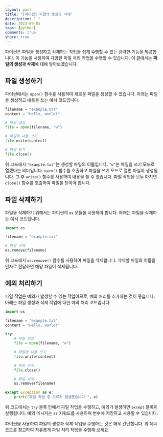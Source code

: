 ```yaml
---
layout: post
title: "[파이썬] 파일의 생성과 삭제"
description: " "
date: 2023-09-01
tags: [python]
comments: true
share: true
---
```


파이썬은 파일을 생성하고 삭제하는 작업을 쉽게 수행할 수 있는 강력한 기능을 제공합니다. 이 기능을 사용하여 다양한 파일 처리 작업을 수행할 수 있습니다. 이 글에서는 **파일의 생성과 삭제**에 대해 알아보겠습니다.

## 파일 생성하기

파이썬에서는 `open()` 함수를 사용하여 새로운 파일을 생성할 수 있습니다. 아래는 파일을 생성하고 내용을 쓰는 예시 코드입니다.

```python
filename = "example.txt"
content = "Hello, world!"

# 파일 생성
file = open(filename, "w")

# 파일에 내용 쓰기
file.write(content)

# 파일 닫기
file.close()
```

위 코드에서 `"example.txt"`는 생성할 파일의 이름입니다. `"w"`는 파일을 쓰기 모드로 열겠다는 의미입니다. `open()` 함수를 호출하고 파일을 쓰기 모드로 열면 파일이 생성됩니다. 그 후 `write()` 함수를 사용하여 내용을 쓸 수 있습니다. 파일 작업을 모두 마치면 `close()` 함수를 호출하여 파일을 닫아야 합니다.

## 파일 삭제하기

파일을 삭제하기 위해서는 파이썬의 `os` 모듈을 사용해야 합니다. 아래는 파일을 삭제하는 예시 코드입니다.

```python
import os

filename = "example.txt"

# 파일 삭제
os.remove(filename)
```

위 코드에서 `os.remove()` 함수를 사용하여 파일을 삭제합니다. 삭제할 파일의 이름을 인자로 전달하면 해당 파일이 삭제됩니다.

## 예외 처리하기

파일 작업은 예외가 발생할 수 있는 작업이므로, 예외 처리를 추가하는 것이 좋습니다. 아래는 파일 생성과 삭제 작업에 대한 예외 처리 코드입니다.

```python
import os

filename = "example.txt"
content = "Hello, world!"

try:
    # 파일 생성
    file = open(filename, "w")

    # 파일에 내용 쓰기
    file.write(content)

    # 파일 닫기
    file.close()

    # 파일 삭제
    os.remove(filename)

except Exception as e:
    print("파일 작업 중 오류가 발생했습니다:", e)
```

위 코드에서는 `try` 블록 안에서 파일 작업을 수행하고, 예외가 발생하면 `except` 블록이 실행됩니다. 예외 메시지는 `as` 키워드를 사용하여 변수에 저장하고 사용할 수 있습니다.

파이썬을 사용하여 파일의 생성과 삭제 작업을 수행하는 것은 매우 간단합니다. 위 예시 코드를 참고하여 자유롭게 파일 처리 작업을 수행해 보세요.